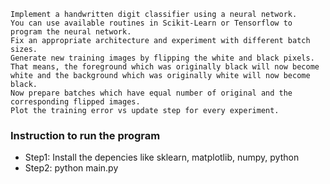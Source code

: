 ```
Implement a handwritten digit classifier using a neural network. 
You can use available routines in Scikit-Learn or Tensorflow to program the neural network. 
Fix an appropriate architecture and experiment with different batch sizes. 
Generate new training images by flipping the white and black pixels. That means, the foreground which was originally black will now become white and the background which was originally white will now become black. 
Now prepare batches which have equal number of original and the corresponding flipped images. 
Plot the training error vs update step for every experiment. 
```

### Instruction to run the program
- Step1: Install the depencies like sklearn, matplotlib, numpy, python
- Step2: python main.py